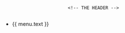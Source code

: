                            <!-- THE HEADER -->

<div class="nav py-3">
        <div class="d-flex flex-grow-1">
            <img :src="require('../assets/img/avada-charity-logo.png')" alt="" class="logo-nav d-flex">
        </div>
        <ul class="menu-nav d-flex text-white text-uppercase px-3">
            <li v-for="(menu, i) in ListaMenu" :key="i">
                {{ menu.text }}
            </li>
        </ul>
    </div>